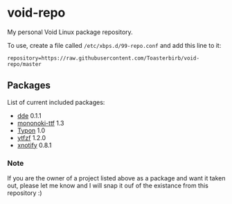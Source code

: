 # void-repo
My personal Void Linux package repository.

To use, create a file called `/etc/xbps.d/99-repo.conf` and add this line to it:
```
repository=https://raw.githubusercontent.com/Toasterbirb/void-repo/master
```

## Packages
List of current included packages:
- [dde](https://github.com/Toasterbirb/dde) 0.1.1
- [mononoki-ttf](https://github.com/madmalik/mononoki/tree/master) 1.3
- [Typon](https://github.com/ihsuy/Typon) 1.0
- [ytfzf](https://github.com/pystardust/ytfzf) 1.2.0
- [xnotify](https://github.com/phillbush/xnotify) 0.8.1

### Note
If you are the owner of a project listed above as a package and want it taken out, please let me know and I will snap it ouf of the existance from this repository :)
